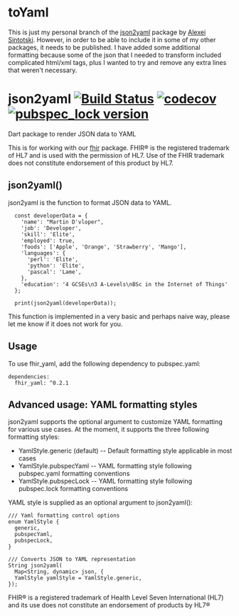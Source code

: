 # toYaml

This is just my personal branch of the [json2yaml](https://github.com/alexei-sintotski/json2yaml) package by [Alexei Sintotski](https://github.com/alexei-sintotski). However, in order to be able to include it in some of my other packages, it needs to be published. I have added some additional formatting because some of the json that I needed to transform included complicated html/xml tags, plus I wanted to try and remove any extra lines that weren't necessary.

# json2yaml [![Build Status](https://travis-ci.com/alexei-sintotski/json2yaml.svg?branch=master)](https://travis-ci.com/alexei-sintotski/json2yaml) [![codecov](https://codecov.io/gh/alexei-sintotski/json2yaml/branch/master/graph/badge.svg)](https://codecov.io/gh/alexei-sintotski/json2yaml) [![pubspec_lock version](https://img.shields.io/pub/v/json2yaml?label=json2yaml)](https://pub.dev/packages/json2yaml)
Dart package to render JSON data to YAML

This is for working with our [fhir](https://pub.dev/packages/fhir) package. FHIR® is the registered trademark of HL7 and is used with the permission of HL7. Use of the FHIR trademark does not constitute endorsement of this product by HL7. 

## json2yaml()

json2yaml is the function to format JSON data to YAML.

```
  const developerData = {
    'name': "Martin D'vloper",
    'job': 'Developer',
    'skill': 'Elite',
    'employed': true,
    'foods': ['Apple', 'Orange', 'Strawberry', 'Mango'],
    'languages': {
      'perl': 'Elite',
      'python': 'Elite',
      'pascal': 'Lame',
    },
    'education': '4 GCSEs\n3 A-Levels\nBSc in the Internet of Things'
  };

  print(json2yaml(developerData));
```

This function is implemented in a very basic and perhaps naive way, please let me know if it does not work for you.

## Usage

To use fhir_yaml, add the following dependency to pubspec.yaml:

```
dependencies:
  fhir_yaml: ^0.2.1
```

## Advanced usage: YAML formatting styles

json2yaml supports the optional argument to customize YAML formatting for various use cases.
At the moment, it supports the three following formatting styles:
- YamlStyle.generic (default) -- Default formatting style applicable in most cases
- YamlStyle.pubspecYaml -- YAML formatting style following pubspec.yaml formatting conventions
- YamlStyle.pubspecLock -- YAML formatting style following pubspec.lock formatting conventions

YAML style is supplied as an optional argument to json2yaml():

```
/// Yaml formatting control options
enum YamlStyle {
  generic,
  pubspecYaml,
  pubspecLock,
}

/// Converts JSON to YAML representation
String json2yaml(
  Map<String, dynamic> json, {
  YamlStyle yamlStyle = YamlStyle.generic,
});
```


FHIR® is a registered trademark of Health Level Seven International (HL7) and its use does not constitute an endorsement of products by HL7®